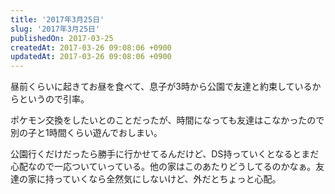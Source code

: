 ```yaml
---
title: '2017年3月25日'
slug: '2017年3月25日'
publishedOn: 2017-03-25
createdAt: 2017-03-26 09:08:06 +0900
updatedAt: 2017-03-26 09:08:06 +0900
---
```

昼前くらいに起きてお昼を食べて、息子が3時から公園で友達と約束しているからというので引率。

ポケモン交換をしたいとのことだったが、時間になっても友達はこなかったので別の子と1時間くらい遊んでおしまい。

公園行くだけだったら勝手に行かせてるんだけど、DS持っていくとなるとまだ心配なので一応ついていっている。他の家はこのあたりどうしてるのかなぁ。友達の家に持っていくなら全然気にしないけど、外だとちょっと心配。
